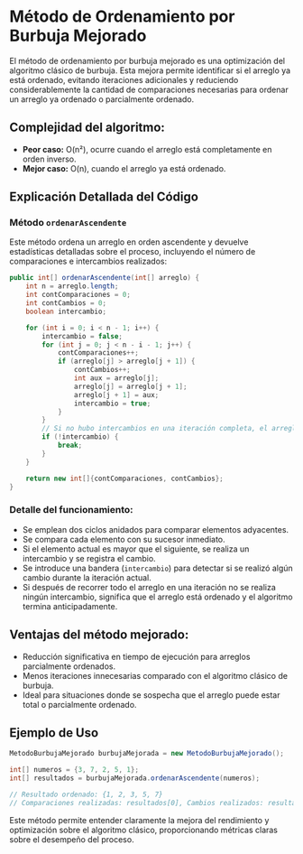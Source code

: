 # Método de Ordenamiento por Burbuja Mejorado

El método de ordenamiento por burbuja mejorado es una optimización del algoritmo clásico de burbuja. Esta mejora permite identificar si el arreglo ya está ordenado, evitando iteraciones adicionales y reduciendo considerablemente la cantidad de comparaciones necesarias para ordenar un arreglo ya ordenado o parcialmente ordenado.

## Complejidad del algoritmo:

- **Peor caso:** O(n²), ocurre cuando el arreglo está completamente en orden inverso.
- **Mejor caso:** O(n), cuando el arreglo ya está ordenado.

## Explicación Detallada del Código

### Método `ordenarAscendente`

Este método ordena un arreglo en orden ascendente y devuelve estadísticas detalladas sobre el proceso, incluyendo el número de comparaciones e intercambios realizados:

```java
public int[] ordenarAscendente(int[] arreglo) {
    int n = arreglo.length;
    int contComparaciones = 0;
    int contCambios = 0;
    boolean intercambio;

    for (int i = 0; i < n - 1; i++) {
        intercambio = false;
        for (int j = 0; j < n - i - 1; j++) {
            contComparaciones++;
            if (arreglo[j] > arreglo[j + 1]) {
                contCambios++;
                int aux = arreglo[j];
                arreglo[j] = arreglo[j + 1];
                arreglo[j + 1] = aux;
                intercambio = true;
            }
        }
        // Si no hubo intercambios en una iteración completa, el arreglo ya está ordenado.
        if (!intercambio) {
            break;
        }
    }

    return new int[]{contComparaciones, contCambios};
}
```

### Detalle del funcionamiento:
- Se emplean dos ciclos anidados para comparar elementos adyacentes.
- Se compara cada elemento con su sucesor inmediato.
- Si el elemento actual es mayor que el siguiente, se realiza un intercambio y se registra el cambio.
- Se introduce una bandera (`intercambio`) para detectar si se realizó algún cambio durante la iteración actual.
- Si después de recorrer todo el arreglo en una iteración no se realiza ningún intercambio, significa que el arreglo está ordenado y el algoritmo termina anticipadamente.

## Ventajas del método mejorado:
- Reducción significativa en tiempo de ejecución para arreglos parcialmente ordenados.
- Menos iteraciones innecesarias comparado con el algoritmo clásico de burbuja.
- Ideal para situaciones donde se sospecha que el arreglo puede estar total o parcialmente ordenado.

## Ejemplo de Uso

```java
MetodoBurbujaMejorado burbujaMejorada = new MetodoBurbujaMejorado();

int[] numeros = {3, 7, 2, 5, 1};
int[] resultados = burbujaMejorada.ordenarAscendente(numeros);

// Resultado ordenado: {1, 2, 3, 5, 7}
// Comparaciones realizadas: resultados[0], Cambios realizados: resultados[1]
```

Este método permite entender claramente la mejora del rendimiento y optimización sobre el algoritmo clásico, proporcionando métricas claras sobre el desempeño del proceso.

